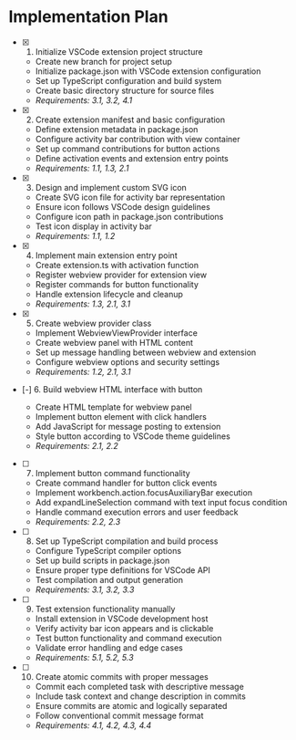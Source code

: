# Implementation Plan

- [x] 1. Initialize VSCode extension project structure





  - Create new branch for project setup
  - Initialize package.json with VSCode extension configuration
  - Set up TypeScript configuration and build system
  - Create basic directory structure for source files
  - _Requirements: 3.1, 3.2, 4.1_

- [x] 2. Create extension manifest and basic configuration





  - Define extension metadata in package.json
  - Configure activity bar contribution with view container
  - Set up command contributions for button actions
  - Define activation events and extension entry points
  - _Requirements: 1.1, 1.3, 2.1_

- [x] 3. Design and implement custom SVG icon





  - Create SVG icon file for activity bar representation
  - Ensure icon follows VSCode design guidelines
  - Configure icon path in package.json contributions
  - Test icon display in activity bar
  - _Requirements: 1.1, 1.2_

- [x] 4. Implement main extension entry point





  - Create extension.ts with activation function
  - Register webview provider for extension view
  - Register commands for button functionality
  - Handle extension lifecycle and cleanup
  - _Requirements: 1.3, 2.1, 3.1_

- [x] 5. Create webview provider class





  - Implement WebviewViewProvider interface
  - Create webview panel with HTML content
  - Set up message handling between webview and extension
  - Configure webview options and security settings
  - _Requirements: 1.2, 2.1, 3.1_

- [-] 6. Build webview HTML interface with button



  - Create HTML template for webview panel
  - Implement button element with click handlers
  - Add JavaScript for message posting to extension
  - Style button according to VSCode theme guidelines
  - _Requirements: 2.1, 2.2_

- [ ] 7. Implement button command functionality
  - Create command handler for button click events
  - Implement workbench.action.focusAuxiliaryBar execution
  - Add expandLineSelection command with text input focus condition
  - Handle command execution errors and user feedback
  - _Requirements: 2.2, 2.3_

- [ ] 8. Set up TypeScript compilation and build process
  - Configure TypeScript compiler options
  - Set up build scripts in package.json
  - Ensure proper type definitions for VSCode API
  - Test compilation and output generation
  - _Requirements: 3.1, 3.2, 3.3_

- [ ] 9. Test extension functionality manually
  - Install extension in VSCode development host
  - Verify activity bar icon appears and is clickable
  - Test button functionality and command execution
  - Validate error handling and edge cases
  - _Requirements: 5.1, 5.2, 5.3_

- [ ] 10. Create atomic commits with proper messages
  - Commit each completed task with descriptive message
  - Include task context and change description in commits
  - Ensure commits are atomic and logically separated
  - Follow conventional commit message format
  - _Requirements: 4.1, 4.2, 4.3, 4.4_